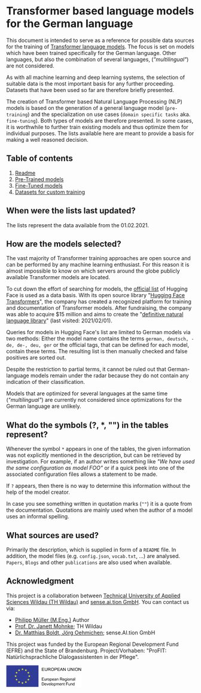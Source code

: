 # Transformer based language models for the German language

This document is intended to serve as a reference for possible data sources for the training 
of [Transformer language models](https://arxiv.org/abs/1706.03762). The focus is set on models which have been 
trained specifically for the German language. Other languages, but also the combination of several languages, 
(_"multilingual"_) are not considered.

As with all machine learning and deep learning systems, the selection of suitable data is the most important basis 
for any further proceeding. Datasets that have been used so far are therefore briefly presented.

The creation of Transformer based Natural Language Processing (NLP) models is based on the generation of a 
general language model (`pre-training`) and the specialization on use cases (`domain specific tasks` aka. 
`fine-tuning`). Both types of models are therefore presented. In some cases, it is worthwhile to further train 
existing models and thus optimize them for individual purposes. The lists available here are meant to provide a basis 
for making a well reasoned decision.

## Table of contents
1. [Readme](README.md)
2. [Pre-Trained models](models_pretraining.md)
3. [Fine-Tuned models](models_finetuning.md)
4. [Datasets for custom training](models_datasets.md)


## When were the lists last updated?
The lists represent the data available from the 01.02.2021.

## How are the models selected?

The vast majority of Transformer training approaches are open source and can be performed by any machine learning 
enthusiast. For this reason it is almost impossible to know on which servers around the globe publicly available 
Transformer models are located.

To cut down the effort of searching for models, the [official list](https://huggingface.co/model) of Hugging Face 
is used as a data basis. With its open source library 
"[Hugging Face Transformers](https://github.com/huggingface/transformers)", the company has created a recognized 
platform for training and documentation of Transformer models. After fundraising, the company was able to acquire 
$15 million and aims to create the "[definitive natural language library](https://techcrunch.com/2019/12/17/hugging-face-raises-15-million-to-build-the-definitive-natural-language-processing-library/)"
(last visited: 2021/02/01).

Queries for models in Hugging Face's list are limited to German models via two methods: Either the model name contains 
the terms `german, deutsch, -de, de-, deu, ger` or the official tags, that can be defined for each model, contain 
these terms. The resulting list is then manually checked and false positives are sorted out.

Despite the restriction to partial terms, it cannot be ruled out that German-language models remain under the radar 
because they do not contain any indication of their classification.

Models that are optimized for several languages at the same time (_"multilingual"_) are currently not considered 
since optimizations for the German language are unlikely.

## What do the symbols (?, *, "") in the tables represent?

Whenever the symbol `*` appears in one of the tables, the given information was not explicitly mentioned in the 
description, but can be retrieved by investigation. For example, if an author writes something like 
_"We have used the same configuration as model FOO"_ or if a quick peek into one of the associated configuration 
files allows a statement to be made.

If `?` appears, then there is no way to determine this information without the help of the model creator.

In case you see something written in quotation marks (`""`) it is a quote from the documentation.
Quotations are mainly used when the author of a model uses an informal spelling.

## What sources are used?
Primarily the description, which is supplied in form of a `README` file. In addition, the model files 
(e.g. `config.json`, `vocab.txt`, ...) are analysed.
`Papers`, `Blogs` and other `publications` are also used when available.


## Acknowledgment
This project is a collaboration between [Technical University of Applied Sciences Wildau (TH Wildau)](https://en.th-wildau.de/) and [sense.ai.tion GmbH](https://senseaition.com/).
You can contact us via:
* [Philipp Müller (M.Eng.)](mailto:philipp.mueller@th-wildau.de) Author
* [Prof. Dr. Janett Mohnke](mailto:janett.mohnke@th-wildau.de); TH Wildau
* [Dr. Matthias Boldt, Jörg Oehmichen](mailto:<info@SenseAItion.com); sense.AI.tion GmbH 


This project was funded by the European Regional Development Fund (EFRE) and the State of Brandenburg. Project/Vorhaben: "ProFIT: Natürlichsprachliche Dialogassistenten in der Pflege".

<img src="docs/EFRE Logo_rechts_oweb_en_rgb.jpg" alt="Logo of European Regional Development Fund (EFRE)" width="200" />


